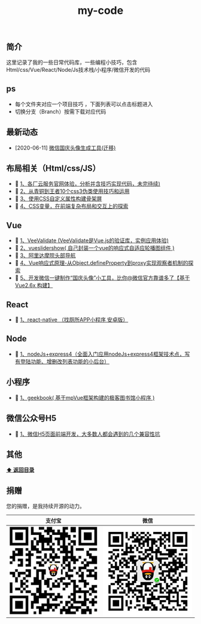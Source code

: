 <h1 align="center">
	<br>
	  my-code
	<br>
	<br>
</h1>



## 简介 

这里记录了我的一些日常代码库，一些编程小技巧，包含Html/css/Vue/React/Node/Js技术栈/小程序/微信开发的代码  

## ps
* 每个文件夹对应一个项目技巧 ，下面列表可以点击标题进入   
* 切换分支（Branch）按需下载对应代码  

## 最新动态  

- [2020-06-11] [微信国庆头像生成工具(迁移)](https://github.com/HongqingCao/my-code/tree/national-day-head)   




## 布局相关（Html/css/JS）  
- :book: [1、各厂云服务官网体验，分析并含技巧实现代码，未完待续)]()  
- :book: [2、从青铜到王者10个css3伪类使用技巧和运用](https://github.com/HongqingCao/my-code/tree/Pseudo-classes)  
- :book: [3、使用CSS自定义属性构建骨架屏](https://github.com/HongqingCao/my-code/tree/skeleton-demo)  
- :book: [4、CSS变量，在前端复杂布局和交互上的探索](https://github.com/HongqingCao/my-code/tree/dry-switching-with-css)  

## Vue  

- :book: [1、VeeValidate (VeeValidate是Vue.js的验证库，实例应用体验)](https://github.com/HongqingCao/my-code/tree/VeeValidate)  
- :book: [2、vueslidershow( 自己封装一个vue的响应式自适应轮播图组件 )](https://github.com/HongqingCao/my-code/tree/VueSliderShow)  
- :book: [3、阿里达摩院头部导航](https://github.com/HongqingCao/my-code/tree/damopotal)  
- :book: [4、Vue响应式原理-从Object.defineProperty到proxy实现观察者机制的探索](https://juejin.im/post/5d7201cdf265da03d7283e1d)  
- :book: [5、开发微信一键制作“国庆头像”小工具，比你@微信官方靠谱多了【基于 Vue2.6x 构建】](https://juejin.im/post/5d8dbc28f265da5bac300c00)  
  
## React  

- :book: [1、react-native （找厕所APP小程序 安卓版）](https://github.com/HongqingCao/my-code/tree/Toilet-React-native)  

  
 
## Node  
- :book:  [1、nodeJs+express4（全面入门应用nodeJs+express4框架技术点，写有登陆功能、增删改列表功能的小后台）](https://github.com/HongqingCao/my-code/tree/Node-Express4)   

## 小程序  
- :book: [1、geekbook( 基于mpVue框架构建的极客图书馆小程序 )](https://github.com/HongqingCao/my-code/tree/geekbook)  

 ## 微信公众号H5  
- :book: [1、微信H5页面前端开发，大多数人都会遇到的几个兼容性坑](https://juejin.im/post/5d47d2eff265da03f77e4e3a)  
 
  
## 其他  

**[:arrow_up: 返回目录](##最新动态)**


## 捐赠

您的捐赠，是我持续开源的动力。


支付宝 | 微信
------|------
![](./public/alipay.jpg) | ![](./public/wechat.jpg)

